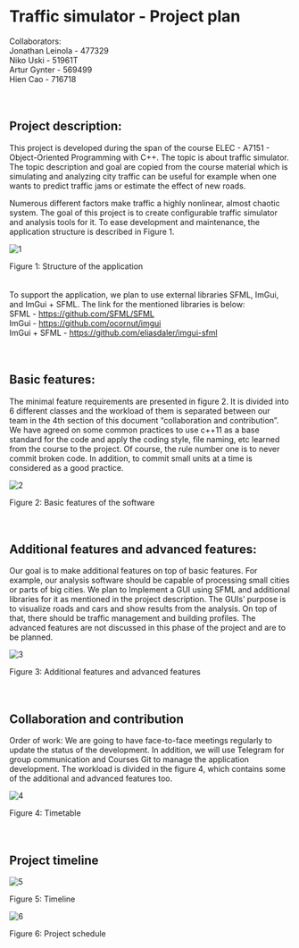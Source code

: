 
# Traffic simulator - Project plan #

Collaborators:<br/>
Jonathan Leinola - 477329<br/>
Niko Uski - 51961T<br/>
Artur Gynter - 569499<br/>
Hien Cao - 716718<br/>
<br/>
<br/>
## Project description: ##

This project is developed during the span of the course ELEC - A7151 - Object-Oriented Programming with C++. The topic is about traffic simulator. The topic description and goal are copied from the course material which is simulating and analyzing city traffic can be useful for example when one wants to predict traffic jams or estimate the effect of new roads. 

Numerous different factors make traffic a highly nonlinear, almost chaotic system. The goal of this project is to create configurable traffic simulator and analysis tools for it. To ease development and maintenance, the application structure is described in Figure 1.

![1](projectStructure.png)

Figure 1: Structure of the application
<br/>
<br/>
<br/>
To support the application, we plan to use external libraries SFML, ImGui, and ImGui + SFML. The link for the mentioned libraries is below:
<br/>
SFML - https://github.com/SFML/SFML
<br/>
ImGui - https://github.com/ocornut/imgui
<br/>
ImGui + SFML - https://github.com/eliasdaler/imgui-sfml
<br/>
<br/>
<br/>
## Basic features: ##

The minimal feature requirements are presented in figure 2. It is divided into 6 different classes and the workload of them is separated between our team in the 4th section of this document “collaboration and contribution”. We have agreed on some common practices to use c++11 as a base standard for the code and apply the coding style, file naming, etc learned from the course to the project. Of course, the rule number one is to never commit broken code. In addition, to commit small units at a time is considered as a good practice.

![2](basicFeatures.png)

Figure 2: Basic features of the software
<br/>
<br/>
<br/>
## Additional features and advanced features: ##

Our goal is to make additional features on top of basic features. For example, our analysis software should be capable of processing small cities or parts of big cities. We plan to Implement a GUI using SFML and additional libraries for it as mentioned in the project description. The GUIs’ purpose is to visualize roads and cars and show results from the analysis. On top of that, there should be traffic management and building profiles. The advanced features are not discussed in this phase of the project and are to be planned.

![3](adfeatures.png)

Figure 3: Additional features and advanced features
<br/>
<br/>
<br/>
## Collaboration and contribution ##

Order of work:
We are going to have face-to-face meetings regularly to update the status of the development. In addition, we will use Telegram for group communication and Courses Git to manage the application development. The workload is divided in the figure 4, which contains some of the additional and advanced features too.

![4](chart1.png)

Figure 4: Timetable
<br/>
<br/>
<br/>
## Project timeline ##

![5](projectTimeline.png)

Figure 5: Timeline

![6](timeTable.jpg)

Figure 6: Project schedule


